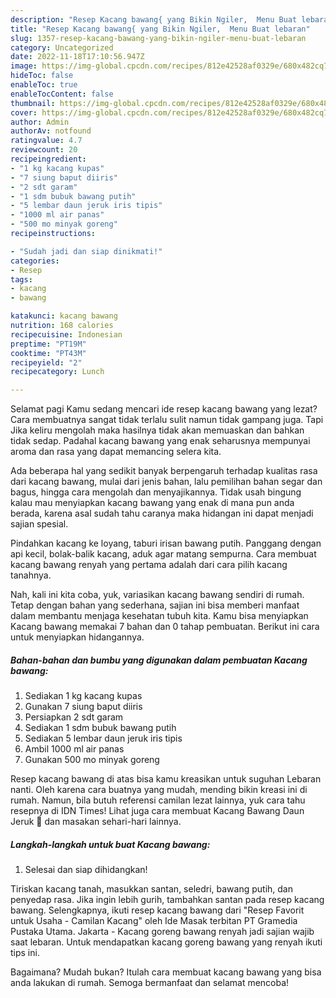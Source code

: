 ```yaml
---
description: "Resep Kacang bawang{ yang Bikin Ngiler,  Menu Buat lebaran"
title: "Resep Kacang bawang{ yang Bikin Ngiler,  Menu Buat lebaran"
slug: 1357-resep-kacang-bawang-yang-bikin-ngiler-menu-buat-lebaran
category: Uncategorized
date: 2022-11-18T17:10:56.947Z
image: https://img-global.cpcdn.com/recipes/812e42528af0329e/680x482cq70/kacang-bawang-foto-resep-utama.jpg
hideToc: false
enableToc: true
enableTocContent: false
thumbnail: https://img-global.cpcdn.com/recipes/812e42528af0329e/680x482cq70/kacang-bawang-foto-resep-utama.jpg
cover: https://img-global.cpcdn.com/recipes/812e42528af0329e/680x482cq70/kacang-bawang-foto-resep-utama.jpg
author: Admin
authorAv: notfound
ratingvalue: 4.7
reviewcount: 20
recipeingredient:
- "1 kg kacang kupas"
- "7 siung baput diiris"
- "2 sdt garam"
- "1 sdm bubuk bawang putih"
- "5 lembar daun jeruk iris tipis"
- "1000 ml air panas"
- "500 mo minyak goreng"
recipeinstructions:

- "Sudah jadi dan siap dinikmati!"
categories:
- Resep
tags:
- kacang
- bawang

katakunci: kacang bawang 
nutrition: 168 calories
recipecuisine: Indonesian
preptime: "PT19M"
cooktime: "PT43M"
recipeyield: "2"
recipecategory: Lunch

---
```



Selamat pagi Kamu sedang mencari ide resep kacang bawang yang lezat? Cara membuatnya sangat tidak terlalu sulit namun tidak gampang juga. Tapi Jika keliru mengolah maka hasilnya tidak akan memuaskan dan bahkan tidak sedap. Padahal kacang bawang yang enak seharusnya mempunyai aroma dan rasa yang dapat memancing selera kita.


Ada beberapa hal yang sedikit banyak berpengaruh terhadap kualitas rasa dari kacang bawang, mulai dari jenis bahan, lalu pemilihan bahan segar dan bagus, hingga cara mengolah dan menyajikannya. Tidak usah bingung kalau mau menyiapkan kacang bawang yang enak di mana pun anda berada, karena asal sudah tahu caranya maka hidangan ini dapat menjadi sajian spesial.

Pindahkan kacang ke loyang, taburi irisan bawang putih. Panggang dengan api kecil, bolak-balik kacang, aduk agar matang sempurna. Cara membuat kacang bawang renyah yang pertama adalah dari cara pilih kacang tanahnya.


Nah, kali ini kita coba, yuk, variasikan kacang bawang sendiri di rumah. Tetap dengan bahan yang sederhana, sajian ini bisa memberi manfaat dalam membantu menjaga kesehatan tubuh kita. Kamu bisa menyiapkan Kacang bawang memakai 7 bahan dan 0 tahap pembuatan. Berikut ini cara untuk menyiapkan hidangannya.

<!--inarticleads1-->

##### Bahan-bahan dan bumbu yang digunakan dalam pembuatan Kacang bawang:

1. Sediakan 1 kg kacang kupas
1. Gunakan 7 siung baput diiris
1. Persiapkan 2 sdt garam
1. Sediakan 1 sdm bubuk bawang putih
1. Sediakan 5 lembar daun jeruk iris tipis
1. Ambil 1000 ml air panas
1. Gunakan 500 mo minyak goreng


Resep kacang bawang di atas bisa kamu kreasikan untuk suguhan Lebaran nanti. Oleh karena cara buatnya yang mudah, mending bikin kreasi ini di rumah. Namun, bila butuh referensi camilan lezat lainnya, yuk cara tahu resepnya di IDN Times! Lihat juga cara membuat Kacang Bawang Daun Jeruk 🍊 dan masakan sehari-hari lainnya. 

<!--inarticleads2-->

##### Langkah-langkah untuk buat Kacang bawang:


1. Selesai dan siap dihidangkan!

Tiriskan kacang tanah, masukkan santan, seledri, bawang putih, dan penyedap rasa. Jika ingin lebih gurih, tambahkan santan pada resep kacang bawang. Selengkapnya, ikuti resep kacang bawang dari &#34;Resep Favorit untuk Usaha - Camilan Kacang&#34; oleh Ide Masak terbitan PT Gramedia Pustaka Utama. Jakarta - Kacang goreng bawang renyah jadi sajian wajib saat lebaran. Untuk mendapatkan kacang goreng bawang yang renyah ikuti tips ini. 

Bagaimana? Mudah bukan? Itulah cara membuat kacang bawang yang bisa anda lakukan di rumah. Semoga bermanfaat dan selamat mencoba!
